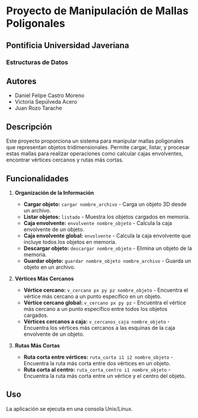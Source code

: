 # Proyecto de Manipulación de Mallas Poligonales

## Pontificia Universidad Javeriana
### Estructuras de Datos

## Autores

- Daniel Felipe Castro Moreno
- Victoria Sepúlveda Acero
- Juan Rozo Tarache

## Descripción

Este proyecto proporciona un sistema para manipular mallas poligonales que representan objetos tridimensionales. Permite cargar, listar, y procesar estas mallas para realizar operaciones como calcular cajas envolventes, encontrar vértices cercanos y rutas más cortas.

## Funcionalidades

1. **Organización de la Información**
   - **Cargar objeto:** `cargar nombre_archivo` - Carga un objeto 3D desde un archivo.
   - **Listar objetos:** `listado` - Muestra los objetos cargados en memoria.
   - **Caja envolvente:** `envolvente nombre_objeto` - Calcula la caja envolvente de un objeto.
   - **Caja envolvente global:** `envolvente` - Calcula la caja envolvente que incluye todos los objetos en memoria.
   - **Descargar objeto:** `descargar nombre_objeto` - Elimina un objeto de la memoria.
   - **Guardar objeto:** `guardar nombre_objeto nombre_archivo` - Guarda un objeto en un archivo.

2. **Vértices Más Cercanos**
   - **Vértice cercano:** `v_cercano px py pz nombre_objeto` - Encuentra el vértice más cercano a un punto específico en un objeto.
   - **Vértice cercano global:** `v_cercano px py pz` - Encuentra el vértice más cercano a un punto específico entre todos los objetos cargados.
   - **Vértices cercanos a caja:** `v_cercanos_caja nombre_objeto` - Encuentra los vértices más cercanos a las esquinas de la caja envolvente de un objeto.

3. **Rutas Más Cortas**
   - **Ruta corta entre vértices:** `ruta_corta i1 i2 nombre_objeto` - Encuentra la ruta más corta entre dos vértices en un objeto.
   - **Ruta corta al centro:** `ruta_corta_centro i1 nombre_objeto` - Encuentra la ruta más corta entre un vértice y el centro del objeto.

## Uso

La aplicación se ejecuta en una consola Unix/Linux.
